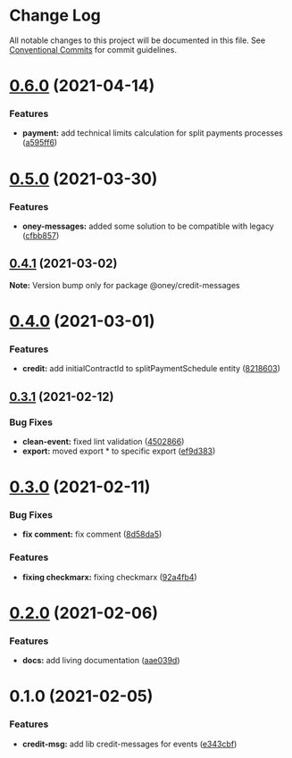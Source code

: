 # Change Log

All notable changes to this project will be documented in this file.
See [Conventional Commits](https://conventionalcommits.org) for commit guidelines.

# [0.6.0](https://dev.azure.com/OneyPay/OneyPay-API/_git/oney/compare/@oney/credit-messages@0.5.0...@oney/credit-messages@0.6.0) (2021-04-14)


### Features

* **payment:** add technical limits calculation for split payments processes ([a595ff6](https://dev.azure.com/OneyPay/OneyPay-API/_git/oney/commits/a595ff654f1926c1dc8de90455a50173180b9bed))





# [0.5.0](https://dev.azure.com/OneyPay/OneyPay-API/_git/oney/compare/@oney/credit-messages@0.4.1...@oney/credit-messages@0.5.0) (2021-03-30)


### Features

* **oney-messages:** added some solution to be compatible with legacy ([cfbb857](https://dev.azure.com/OneyPay/OneyPay-API/_git/oney/commits/cfbb8575710f76c0c3b6f1a394687899acc35a68))





## [0.4.1](https://dev.azure.com/OneyPay/OneyPay-API/_git/oney/compare/@oney/credit-messages@0.4.0...@oney/credit-messages@0.4.1) (2021-03-02)

**Note:** Version bump only for package @oney/credit-messages





# [0.4.0](https://dev.azure.com/OneyPay/OneyPay-API/_git/oney/compare/@oney/credit-messages@0.3.1...@oney/credit-messages@0.4.0) (2021-03-01)


### Features

* **credit:** add initialContractId to splitPaymentSchedule entity ([8218603](https://dev.azure.com/OneyPay/OneyPay-API/_git/oney/commits/8218603b9d79d6de088042864cb783728a6b0315))





## [0.3.1](https://dev.azure.com/OneyPay/OneyPay-API/_git/oney/compare/@oney/credit-messages@0.3.0...@oney/credit-messages@0.3.1) (2021-02-12)


### Bug Fixes

* **clean-event:** fixed lint validation ([4502866](https://dev.azure.com/OneyPay/OneyPay-API/_git/oney/commits/45028663fe35ceefdc687a36865eefddd715f5ef))
* **export:** moved export * to specific export ([ef9d383](https://dev.azure.com/OneyPay/OneyPay-API/_git/oney/commits/ef9d38330faa6d6e50de0a40b6ced328f69d3ba8))





# [0.3.0](https://dev.azure.com/OneyPay/OneyPay-API/_git/oney/compare/@oney/credit-messages@0.2.0...@oney/credit-messages@0.3.0) (2021-02-11)


### Bug Fixes

* **fix comment:** fix comment ([8d58da5](https://dev.azure.com/OneyPay/OneyPay-API/_git/oney/commits/8d58da5a7e7a6aaa329488feb2007a4513e8889d))


### Features

* **fixing checkmarx:** fixing checkmarx ([92a4fb4](https://dev.azure.com/OneyPay/OneyPay-API/_git/oney/commits/92a4fb4138d708ee4bdbe24d8316c0ab114609a6))





# [0.2.0](https://dev.azure.com/OneyPay/OneyPay-API/_git/oney/compare/@oney/credit-messages@0.1.0...@oney/credit-messages@0.2.0) (2021-02-06)


### Features

* **docs:** add living documentation ([aae039d](https://dev.azure.com/OneyPay/OneyPay-API/_git/oney/commits/aae039d3d6feb08515853023e058ce7fd59a6c11))





# 0.1.0 (2021-02-05)


### Features

* **credit-msg:** add lib credit-messages for events ([e343cbf](https://dev.azure.com/OneyPay/OneyPay-API/_git/oney/commits/e343cbf9252fbb9f7ce85717ae37191299b49800))
